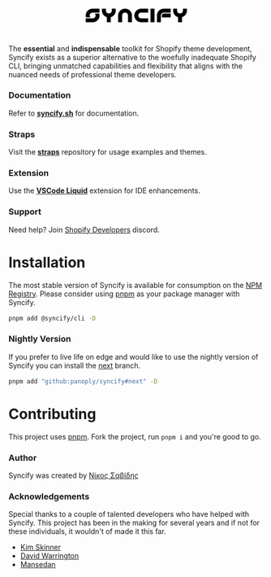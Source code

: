 <br>
<p align="center">
<a href="https://syncify.sh">
<img src="https://raw.githubusercontent.com/panoply/syncify/3b7839da26b4355943c94ddf93f81e2f41a6a2bf/assets/logo-text.svg"
width="200px">
</a>
</p>
<h1></h1>

The **essential** and **indispensable** toolkit for Shopify theme development, Syncify exists as a superior alternative to the woefully inadequate Shopify CLI, bringing unmatched capabilities and flexibility that aligns with the nuanced needs of professional theme developers.

### Documentation

Refer to **[syncify.sh](https://syncify.sh)** for documentation.

### Straps

Visit the **[straps](https://github.com/SyncifyCLI)** repository for usage examples and themes.

### Extension

Use the **[VSCode Liquid](https://github.com/panoply/vscode-liquid)** extension for IDE enhancements.

### Support

Need help? Join [Shopify Developers](https://discord.gg/shopify-developers-597504637167468564) discord.

# Installation

The most stable version of Syncify is available for consumption on the [NPM Registry](https://www.npmjs.com/package/@syncify/cli). Please consider using [pnpm](https://pnpm.js.org/en/cli/install) as your package manager with Syncify.

```bash
pnpm add @syncify/cli -D
```

### Nightly Version

If you prefer to live life on edge and would like to use the nightly version of Syncify you can install the [next](https://github.com/panoply/syncify/tree/next) branch.

```bash
pnpm add "github:panoply/syncify#next" -D
```

# Contributing

This project uses [pnpm](https://pnpm.js.org/en/cli/install). Fork the project, run `pnpm i` and you're good to go.

### Author

Syncify was created by [Nίκος Σαβίδης](https://github.com/panoply)

### Acknowledgements

Special thanks to a couple of talented developers who have helped with Syncify. This project has been in the making for several years and if not for these individuals, it wouldn't of made it this far.

- [Kim Skinner](https://github.com/WolfGreyDev)
- [David Warrington](https://ellodave.dev/)
- [Mansedan](https://github.com/webdeveman)
